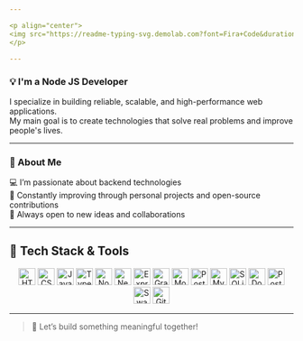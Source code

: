 ```yaml
---

<p align="center">
<img src="https://readme-typing-svg.demolab.com?font=Fira+Code&duration=3000&pause=1000&center=true&width=435&lines=Hi+%F0%9F%91%8B+I'm+Emily!;Node+JS+Developer+%F0%9F%92%BB;Lifelong+Learner+%F0%9F%93%9A;Open+to+collaboration+%F0%9F%92%A1" alt="Typing SVG" />
</p>

---
```


### 💡 I'm a Node JS Developer

I specialize in building reliable, scalable, and high-performance web applications.  
My main goal is to create technologies that solve real problems and improve people's lives.

---

### 🧠 About Me

💻 I’m passionate about backend technologies  
🚀 Constantly improving through personal projects and open-source contributions  
🌱 Always open to new ideas and collaborations  

---

## 🚀 Tech Stack & Tools

<div align="center">
  <!-- Row 1 -->
  <img src="https://cdn.jsdelivr.net/gh/devicons/devicon/icons/html5/html5-original.svg" height="30" alt="HTML5"/>
  <img src="https://cdn.jsdelivr.net/gh/devicons/devicon/icons/css3/css3-original.svg" height="30" alt="CSS3"/>
  <img src="https://cdn.jsdelivr.net/gh/devicons/devicon/icons/javascript/javascript-original.svg" height="30" alt="JavaScript"/>
  <img src="https://cdn.jsdelivr.net/gh/devicons/devicon/icons/typescript/typescript-original.svg" height="30" alt="TypeScript"/>
  
  <!-- Row 2 -->
  <img src="https://cdn.jsdelivr.net/gh/devicons/devicon/icons/nodejs/nodejs-original.svg" height="30" alt="Node.js"/>
  <img src="https://www.vectorlogo.zone/logos/nestjs/nestjs-icon.svg" height="30" alt="NestJS"/>
  <img src="https://cdn.jsdelivr.net/gh/devicons/devicon/icons/express/express-original.svg" height="30" alt="Express"/>
  <img src="https://cdn.jsdelivr.net/gh/devicons/devicon/icons/graphql/graphql-plain.svg" height="30" alt="GraphQL"/>

  <!-- Row 3 -->
  <img src="https://cdn.jsdelivr.net/gh/devicons/devicon/icons/mongodb/mongodb-original.svg" height="30" alt="MongoDB"/>
  <img src="https://cdn.jsdelivr.net/gh/devicons/devicon/icons/postgresql/postgresql-original.svg" height="30" alt="PostgreSQL"/>
  <img src="https://cdn.jsdelivr.net/gh/devicons/devicon/icons/mysql/mysql-original.svg" height="30" alt="MySQL"/>
  <img src="https://cdn.jsdelivr.net/gh/devicons/devicon/icons/sqlite/sqlite-original.svg" height="30" alt="SQLite"/>

  <!-- Row 4 -->
  <img src="https://cdn.jsdelivr.net/gh/devicons/devicon/icons/docker/docker-original.svg" height="30" alt="Docker"/>
  <img src="https://www.vectorlogo.zone/logos/getpostman/getpostman-icon.svg" height="30" alt="Postman"/>
  <img src="https://cdn.jsdelivr.net/gh/devicons/devicon/icons/swagger/swagger-original.svg" height="30" alt="Swagger"/>
  <img src="https://cdn.jsdelivr.net/gh/devicons/devicon/icons/git/git-original.svg" height="30" alt="Git"/>
</div>


---

> 🎯 Let’s build something meaningful together!
